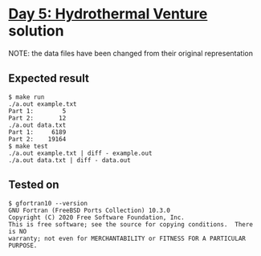 # [Day 5: Hydrothermal Venture](https://adventofcode.com/2021/day/5) solution

NOTE: the data files have been changed from their original representation

## Expected result
```
$ make run
./a.out example.txt
Part 1:        5
Part 2:       12
./a.out data.txt
Part 1:     6189
Part 2:    19164
$ make test
./a.out example.txt | diff - example.out
./a.out data.txt | diff - data.out
```

## Tested on
```
$ gfortran10 --version
GNU Fortran (FreeBSD Ports Collection) 10.3.0
Copyright (C) 2020 Free Software Foundation, Inc.
This is free software; see the source for copying conditions.  There is NO
warranty; not even for MERCHANTABILITY or FITNESS FOR A PARTICULAR PURPOSE.
```

